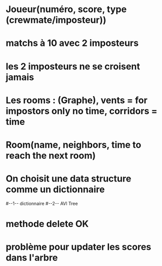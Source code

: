 # Joueur(numéro, score, type (crewmate/imposteur))
# matchs à 10 avec 2 imposteurs
# les 2 imposteurs ne se croisent jamais

# Les rooms : (Graphe), vents = for impostors only no time, corridors = time 
# Room(name, neighbors, time to reach the next room)
# On choisit une data structure comme un dictionnaire
#--1-- dictionnaire
#--2-- AVl Tree
# methode delete OK

# problème pour updater les scores dans l'arbre
